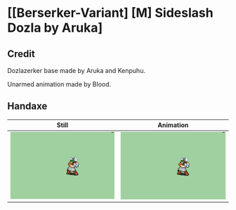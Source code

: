 # [\[Berserker-Variant\] \[M\] Sideslash Dozla by Aruka]

## Credit

Dozlazerker base made by Aruka and Kenpuhu.

Unarmed animation made by Blood.

## Handaxe

| Still | Animation |
| :---: | :-------: |
| ![Handaxe still](./Handaxe_000.png) | ![Handaxe animation](./Handaxe.gif) |
